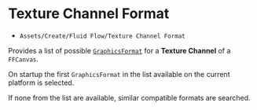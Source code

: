 # Texture Channel Format

- `Assets/Create/Fluid Flow/Texture Channel Format`

Provides a list of possible [`GraphicsFormat`](https://docs.unity3d.com/ScriptReference/Experimental.Rendering.GraphicsFormat.html) for a **Texture Channel** of a `FFCanvas`.

On startup the first `GraphicsFormat` in the list available on the current platform is selected.

If none from the list are available, similar compatible formats are searched.